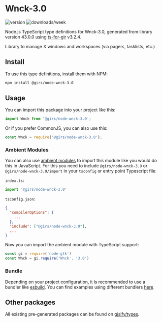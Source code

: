 
# Wnck-3.0

![version](https://img.shields.io/npm/v/@girs/node-wnck-3.0)
![downloads/week](https://img.shields.io/npm/dw/@girs/node-wnck-3.0)


Node.js TypeScript type definitions for Wnck-3.0, generated from library version 43.0.0 using [ts-for-gir](https://github.com/gjsify/ts-for-gir) v3.2.4.

Library to manage X windows and workspaces (via pagers, tasklists, etc.)

## Install

To use this type definitions, install them with NPM:
```bash
npm install @girs/node-wnck-3.0
```

## Usage

You can import this package into your project like this:
```ts
import Wnck from '@girs/node-wnck-3.0';
```

Or if you prefer CommonJS, you can also use this:
```ts
const Wnck = require('@girs/node-wnck-3.0');
```

### Ambient Modules

You can also use [ambient modules](https://github.com/gjsify/ts-for-gir/tree/main/packages/cli#ambient-modules) to import this module like you would do this in JavaScript.
For this you need to include `@girs/node-wnck-3.0` or `@girs/node-wnck-3.0/import` in your `tsconfig` or entry point Typescript file:

`index.ts`:
```ts
import '@girs/node-wnck-3.0'
```

`tsconfig.json`:
```json
{
  "compilerOptions": {
    ...
  },
  "include": ["@girs/node-wnck-3.0"],
  ...
}
```

Now you can import the ambient module with TypeScript support: 

```ts
const gi = require('node-gtk')
const Wnck = gi.require('Wnck', '3.0')
```


### Bundle

Depending on your project configuration, it is recommended to use a bundler like [esbuild](https://esbuild.github.io/). You can find examples using different bundlers [here](https://github.com/gjsify/ts-for-gir/tree/main/examples).

## Other packages

All existing pre-generated packages can be found on [gjsify/types](https://github.com/gjsify/types).

